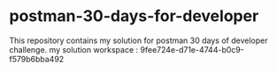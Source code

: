 # postman-30-days-for-developer
This repository contains my solution for postman 30 days of developer challenge.
my solution workspace : 9fee724e-d71e-4744-b0c9-f579b6bba492
